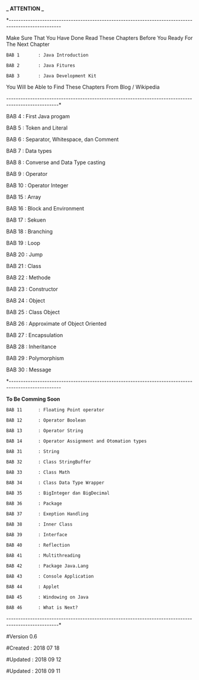 <!--

		C O N T E N T S

							-->



**_ ATTENTION _**

*----------------------------------------------------------------------------------------------------

Make Sure That You Have Done Read These Chapters Before You Ready For The Next Chapter

	BAB 1 		: Java Introduction

	BAB 2		: Java Fitures

	BAB 3 		: Java Development Kit

You Will be Able to Find These Chapters From Blog / Wikipedia

----------------------------------------------------------------------------------------------------*







BAB 4		: First Java progam 

BAB 5		: Token and Literal 

BAB 6 		: Separator, Whitespace, dan Comment 

BAB 7		: Data types 

BAB 8		: Converse and Data Type casting 

BAB 9		: Operator 

BAB 10		: Operator Integer 

BAB 15		: Array 

BAB 16		: Block and Environment 

BAB 17		: Sekuen 

BAB 18		: Branching 

BAB 19		: Loop 

BAB 20		: Jump 

BAB 21		: Class 

BAB 22		: Methode 

BAB 23 		: Constructor 

BAB 24		: Object 

BAB 25		: Class Object 

BAB 26 		: Approximate of Object Oriented 

BAB 27		: Encapsulation 

BAB 28		: Inheritance 

BAB 29		: Polymorphism 

BAB 30		: Message 

	





*----------------------------------------------------------------------------------------------------

**To Be Comming Soon**

	BAB 11		: Floating Point operator

	BAB 12		: Operator Boolean

	BAB 13		: Operator String

	BAB 14		: Operator Assignment and Otomation types

	BAB 31		: String

	BAB 32		: Class StringBuffer

	BAB 33		: Class Math

	BAB 34		: Class Data Type Wrapper

	BAB 35		: BigInteger dan BigDecimal

	BAB 36		: Package

	BAB 37		: Exeption Handling

	BAB 38		: Inner Class

	BAB 39		: Interface

	BAB 40		: Reflection

	BAB 41		: Multithreading

	BAB 42		: Package Java.Lang

	BAB 43		: Console Application

	BAB 44		: Applet

	BAB 45		: Windowing on Java

	BAB 46		: What is Next?

----------------------------------------------------------------------------------------------------*







#Version 0.6

#Created	: 2018 07 18

#Updated	: 2018 09 12

#Updated	: 2018 09 11
